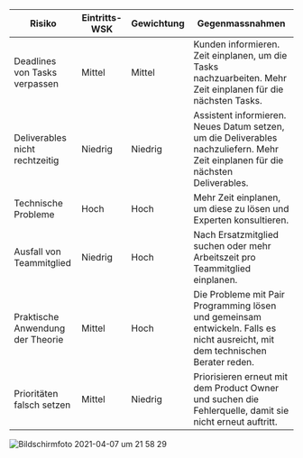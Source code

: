 | Risiko                           | Eintritts-WSK | Gewichtung | Gegenmassnahmen                                              |
| -------------------------------- | ------------- | ---------- | ------------------------------------------------------------ |
| Deadlines von Tasks verpassen    | Mittel        | Mittel     | Kunden informieren. Zeit einplanen, um die Tasks nachzuarbeiten. Mehr Zeit einplanen für die nächsten Tasks. |
| Deliverables nicht rechtzeitig   | Niedrig       | Niedrig    | Assistent informieren. Neues Datum setzen, um die Deliverables nachzuliefern. Mehr Zeit einplanen für die nächsten Deliverables. |
| Technische Probleme              | Hoch          | Hoch       | Mehr Zeit einplanen, um diese zu lösen und Experten konsultieren. |
| Ausfall von Teammitglied         | Niedrig       | Hoch       | Nach Ersatzmitglied suchen oder mehr Arbeitszeit pro Teammitglied einplanen. |
| Praktische Anwendung der Theorie | Mittel        | Hoch       | Die Probleme mit Pair Programming lösen und gemeinsam entwickeln. Falls es nicht ausreicht, mit dem technischen Berater reden. |
| Prioritäten falsch setzen        | Mittel        | Niedrig    | Priorisieren erneut mit dem Product Owner und suchen die Fehlerquelle, damit sie nicht erneut auftritt. |

![Bildschirmfoto 2021-04-07 um 21 58 29](https://user-images.githubusercontent.com/61350352/113927599-fb0e6500-97ed-11eb-8f47-d5ca3c69bc56.png)
